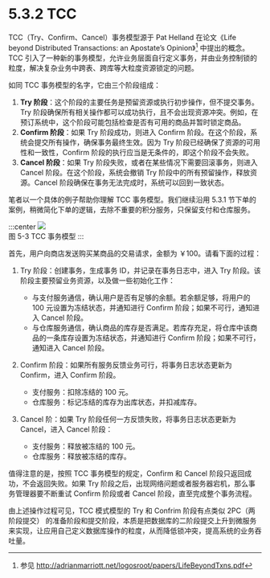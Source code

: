 # 5.3.2 TCC

TCC（Try、Confirm、Cancel）事务模型源于 Pat Helland 在论文《Life beyond Distributed Transactions: an Apostate’s Opinion》[^1] 中提出的概念。TCC 引入了一种新的事务模型，允许业务层面自行定义事务，并由业务控制锁的粒度，解决复杂业务中跨表、跨库等大粒度资源锁定的问题。

如同 TCC 事务模型的名字，它由三个阶段组成：

1. **Try 阶段**：这个阶段的主要任务是预留资源或执行初步操作，但不提交事务。Try 阶段确保所有相关操作都可以成功执行，且不会出现资源冲突。例如，在预订系统中，这个阶段可能包括检查是否有可用的商品并暂时锁定商品。
2. **Confirm 阶段**：如果 Try 阶段成功，则进入 Confirm 阶段。在这个阶段，系统会提交所有操作，确保事务最终生效。因为 Try 阶段已经确保了资源的可用性和一致性，Confirm 阶段的执行应当是无条件的，即这个阶段不会失败。
3. **Cancel 阶段**：如果 Try 阶段失败，或者在某些情况下需要回滚事务，则进入 Cancel 阶段。在这个阶段，系统会撤销 Try 阶段中的所有预留操作，释放资源。Cancel 阶段确保在事务无法完成时，系统可以回到一致状态。

笔者以一个具体的例子帮助你理解 TCC 事务模型。我们继续沿用 5.3.1 节下单的案例，稍微简化下单的逻辑，去除不重要的积分服务，只保留支付和仓库服务。

:::center
  ![](../assets/TCC.svg)<br/>
  图 5-3 TCC 事务模型
:::

首先，用户向商店发送购买某商品的交易请求，金额为 ￥100。请看下面的过程：

1. Try 阶段：创建事务，生成事务 ID，并记录在事务日志中，进入 Try 阶段。该阶段主要预留业务资源，以及做一些初始化工作：
	-  与支付服务通信，确认用户是否有足够的余额。若余额足够，将用户的 100 元设置为冻结状态，并通知进行 Confirm 阶段；如果不可行，通知进入 Cancel 阶段。
	- 与仓库服务通信，确认商品的库存是否满足。若库存充足，将仓库中该商品的一条库存设置为冻结状态，并通知进行 Confirm 阶段；如果不可行，通知进入 Cancel 阶段。

2. Confirm 阶段：如果所有服务反馈业务可行，将事务日志状态更新为 Confirm，进入 Confirm 阶段。
	- 支付服务：扣除冻结的 100 元。
	- 仓库服务：标记冻结的库存为出库状态，并扣减库存。

3. Cancel 阶：如果 Try 阶段任何一方反馈失败，将事务日志状态更新为 Cancel，进入 Cancel 阶段：
	- 支付服务：释放被冻结的 100 元。
	- 仓库服务：释放被冻结的库存。

值得注意的是，按照 TCC 事务模型的规定，Confirm 和 Cancel 阶段只返回成功，不会返回失败。如果 Try 阶段之后，出现网络问题或者服务器宕机，那么事务管理器要不断重试 Confirm 阶段或者 Cancel 阶段，直至完成整个事务流程。

由上述操作过程可见，TCC 模式模型的 Try 和 Confrim 阶段有点类似 2PC（两阶段提交） 的准备阶段和提交阶段，本质是把数据库的二阶段提交上升到微服务来实现，让应用自己定义数据库操作的粒度，从而降低锁冲突，提高系统的业务吞吐量。


[^1]: 参见 http://adrianmarriott.net/logosroot/papers/LifeBeyondTxns.pdf
